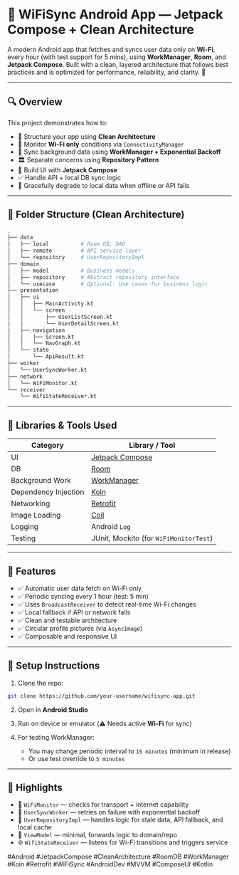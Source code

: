 # 📡 WiFiSync Android App — Jetpack Compose + Clean Architecture

A modern Android app that fetches and syncs user data only on **Wi-Fi**, every hour (with test support for 5 mins), using **WorkManager**, **Room**, and **Jetpack Compose**. Built with a clean, layered architecture that follows best practices and is optimized for performance, reliability, and clarity. 🚀

---

## 🔍 Overview

This project demonstrates how to:
- 🧠 Structure your app using **Clean Architecture**
- 📡 Monitor **Wi-Fi only** conditions via `ConnectivityManager`
- 🔁 Sync background data using **WorkManager + Exponential Backoff**
- 🏛️ Separate concerns using **Repository Pattern**
- 🎨 Build UI with **Jetpack Compose**
- ✅ Handle API + local DB sync logic
- 🔄 Gracefully degrade to local data when offline or API fails

---

## 🧾 Folder Structure (Clean Architecture)
```bash
.
├── data
│   ├── local          # Room DB, DAO
│   ├── remote         # API service layer
│   └── repository     # UserRepositoryImpl
├── domain
│   ├── model          # Business models
│   ├── repository     # Abstract repository interface
│   └── usecase        # Optional: Use cases for business logic
├── presentation
│   ├── ui
│   │   ├── MainActivity.kt
│   │   └── screen
│   │       ├── UserListScreen.kt
│   │       └── UserDetailScreen.kt
│   ├── navigation
│   │   ├── Screen.kt
│   │   └── NavGraph.kt
│   └── state
│       └── ApiResult.kt
├── worker
│   └── UserSyncWorker.kt
├── network
│   └── WiFiMonitor.kt
└── receiver
    └── WifiStateReceiver.kt

````

---

## 🔧 Libraries & Tools Used

| Category             | Library / Tool                                                                        |
| -------------------- | ------------------------------------------------------------------------------------- |
| UI                   | [Jetpack Compose](https://developer.android.com/jetpack/compose)                      |
| DB                   | [Room](https://developer.android.com/training/data-storage/room)                      |
| Background Work      | [WorkManager](https://developer.android.com/topic/libraries/architecture/workmanager) |
| Dependency Injection | [Koin](https://insert-koin.io/)                                                       |
| Networking           | [Retrofit](https://square.github.io/retrofit/)                                        |
| Image Loading        | [Coil](https://coil-kt.github.io/coil/)                                               |
| Logging              | Android `Log`                                                                         |
| Testing              | JUnit, Mockito (for `WiFiMonitorTest`)                                                |

---

## 📲 Features

* ✅ Automatic user data fetch on Wi-Fi only
* ✅ Periodic syncing every 1 hour (test: 5 min)
* ✅ Uses `BroadcastReceiver` to detect real-time Wi-Fi changes
* ✅ Local fallback if API or network fails
* ✅ Clean and testable architecture
* ✅ Circular profile pictures (via `AsyncImage`)
* ✅ Composable and responsive UI

---

## 🚀 Setup Instructions

1. Clone the repo:

```bash
git clone https://github.com/your-username/wifisync-app.git
```

2. Open in **Android Studio**

3. Run on device or emulator (⚠️ Needs active **Wi-Fi** for sync)

4. For testing WorkManager:

   * You may change periodic interval to `15 minutes` (minimum in release)
   * Or use test override to `5 minutes`

---

## 🔑 Highlights

* 📶 `WiFiMonitor` — checks for transport + internet capability
* 🔁 `UserSyncWorker` — retries on failure with exponential backoff
* 💾 `UserRepositoryImpl` — handles logic for stale data, API fallback, and local cache
* 🎯 `ViewModel` — minimal, forwards logic to domain/repo
* 🌐 `WifiStateReceiver` — listens for Wi-Fi transitions and triggers service
  
\#Android #JetpackCompose #CleanArchitecture #RoomDB #WorkManager #Koin #Retrofit #WiFiSync #AndroidDev #MVVM #ComposeUI #Kotlin
